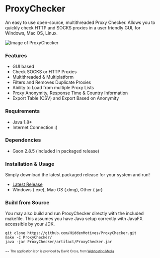 # ProxyChecker
An easy to use open-source, multithreaded Proxy Checker.
Allows you to quickly check HTTP and SOCKS proxies in a user friendly GUI, for Windows, Mac OS, Linux.


![Image of ProxyChecker](showcase/preview_main.gif)




### Features
* GUI based
* Check SOCKS or HTTP Proxies
* Multithreaded & Multiplatform
* Filters and Removes Duplicate Proxies
* Ability to Load from multiple Proxy Lists
* Proxy Anonymity, Response Time & Country Information
* Export Table (CSV) and Export Based on Anonymity

### Requirements
* Java 1.8+
* Internet Connection :)

### Dependencies
* Gson 2.8.5 (included in packaged release)

### Installation & Usage
Simply download the latest packaged release for your system and run!
* [Latest Release](https://github.com/HiddenMotives/ProxyChecker/releases/latest)
* Windows (.exe), Mac OS (.dmg), Other (.jar)


### Build from Source
You may also build and run ProxyChecker directly with the included makefile.
This assumes you have Java setup correctly with JavaFX accessible by your JDK.
```
git clone https://github.com/HiddenMotives/ProxyChecker.git
make -C ProxyChecker/
java -jar ProxyChecker/artifact/ProxyChecker.jar
```



--
<sub><sup>
The application icon is provided by David Cross, from [Webhosting Media](http://webhostingmedia.net/)
</sup></sub>
